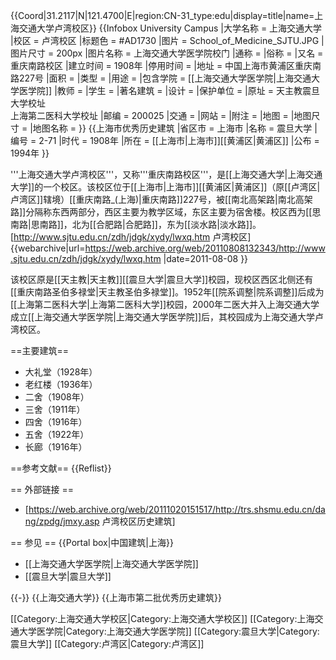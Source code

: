 {{Coord|31.2117|N|121.4700|E|region:CN-31_type:edu|display=title|name=上海交通大学卢湾校区}}
{{Infobox University Campus
|大学名称 = 上海交通大学
|校区 = 卢湾校区
|标题色 = #AD1730
|图片 = School_of_Medicine_SJTU.JPG
|图片尺寸 = 200px
|图片名称 = 上海交通大学医学院校门
|通称 =
|俗称 =
|又名 = 重庆南路校区
|建立时间 = 1908年
|停用时间 =
|地址 = 中国上海市黄浦区重庆南路227号
|面积 = 
|类型 = 
|用途 =
|包含学院 = [[上海交通大学医学院|上海交通大学医学院]]
|教师 =
|学生 =
|著名建筑 =
|设计 = 
|保护单位 = 
|原址 = 天主教震旦大学校址<br />上海第二医科大学校址
|邮编 = 200025
|交通 = 
|网站 =
|附注 = 
|地图 = 
|地图尺寸 = 
|地图名称 = 
}}
{{上海市优秀历史建筑
|省区市 = 上海市
|名称 = 震旦大学
|编号 = 2-71
|时代 = 1908年
|所在 = [[上海市|上海市]][[黄浦区|黄浦区]]
|公布 = 1994年
}}

'''上海交通大学卢湾校区'''，又称'''重庆南路校区'''，是[[上海交通大学|上海交通大学]]的一个校区。该校区位于[[上海市|上海市]][[黄浦区|黄浦区]]（原[[卢湾区|卢湾区]]辖境）[[重庆南路_(上海)|重庆南路]]227号，被[[南北高架路|南北高架路]]分隔称东西两部分，西区主要为教学区域，东区主要为宿舍楼。校区西为[[思南路|思南路]]，北为[[合肥路|合肥路]]，东为[[淡水路|淡水路]]。<ref>[http://www.sjtu.edu.cn/zdh/jdgk/xydy/lwxq.htm 卢湾校区] {{webarchive|url=https://web.archive.org/web/20110808132343/http://www.sjtu.edu.cn/zdh/jdgk/xydy/lwxq.htm |date=2011-08-08 }}</ref>

该校区原是[[天主教|天主教]][[震旦大学|震旦大学]]校园，现校区西区北侧还有[[重庆南路圣伯多禄堂|天主教圣伯多禄堂]]。1952年[[院系调整|院系调整]]后成为[[上海第二医科大学|上海第二医科大学]]校园，2000年二医大并入上海交通大学成立[[上海交通大学医学院|上海交通大学医学院]]后，其校园成为上海交通大学卢湾校区。

==主要建筑==
* 大礼堂（1928年）
* 老红楼（1936年）
* 二舍（1908年）
* 三舍（1911年）
* 四舍（1916年）
* 五舍（1922年）
* 长廊（1916年）

==参考文献==
{{Reflist}}

== 外部链接 ==
* [https://web.archive.org/web/20111020151517/http://trs.shsmu.edu.cn/dang/zpdg/jmxy.asp 卢湾校区历史建筑]

== 参见 ==
{{Portal box|中国建筑|上海}}
* [[上海交通大学医学院|上海交通大学医学院]]
* [[震旦大学|震旦大学]]

{{-}}
{{上海交通大学}}
{{上海市第二批优秀历史建筑}}

[[Category:上海交通大学校区|Category:上海交通大学校区]]
[[Category:上海交通大学医学院|Category:上海交通大学医学院]]
[[Category:震旦大学|Category:震旦大学]]
[[Category:卢湾区|Category:卢湾区]]